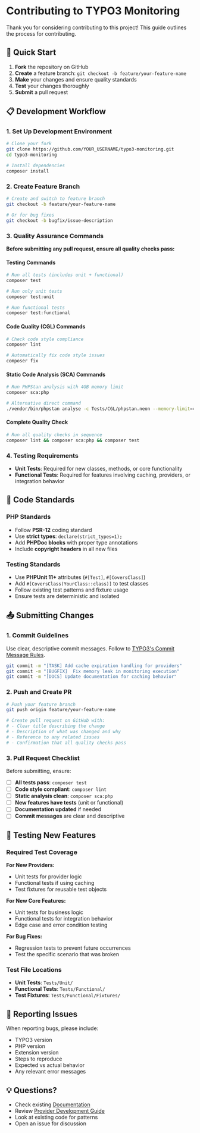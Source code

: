 # Contributing to TYPO3 Monitoring

Thank you for considering contributing to this project! This guide outlines the process for contributing.

## 🚀 Quick Start

1. **Fork** the repository on GitHub
2. **Create** a feature branch: `git checkout -b feature/your-feature-name`
3. **Make** your changes and ensure quality standards
4. **Test** your changes thoroughly
5. **Submit** a pull request

## 📋 Development Workflow

### 1. Set Up Development Environment

```bash
# Clone your fork
git clone https://github.com/YOUR_USERNAME/typo3-monitoring.git
cd typo3-monitoring

# Install dependencies
composer install
```

### 2. Create Feature Branch

```bash
# Create and switch to feature branch
git checkout -b feature/your-feature-name

# Or for bug fixes
git checkout -b bugfix/issue-description
```

### 3. Quality Assurance Commands

**Before submitting any pull request, ensure all quality checks pass:**

#### Testing Commands
```bash
# Run all tests (includes unit + functional)
composer test

# Run only unit tests
composer test:unit

# Run functional tests
composer test:functional
```

#### Code Quality (CGL) Commands
```bash
# Check code style compliance
composer lint

# Automatically fix code style issues
composer fix
```

#### Static Code Analysis (SCA) Commands
```bash
# Run PHPStan analysis with 4GB memory limit
composer sca:php

# Alternative direct command
./vendor/bin/phpstan analyse -c Tests/CGL/phpstan.neon --memory-limit=4G
```

#### Complete Quality Check
```bash
# Run all quality checks in sequence
composer lint && composer sca:php && composer test
```

### 4. Testing Requirements

- **Unit Tests**: Required for new classes, methods, or core functionality
- **Functional Tests**: Required for features involving caching, providers, or integration behavior

## 🔧 Code Standards

### PHP Standards
- Follow **PSR-12** coding standard
- Use **strict types**: `declare(strict_types=1);`
- Add **PHPDoc blocks** with proper type annotations
- Include **copyright headers** in all new files

### Testing Standards
- Use **PHPUnit 11+** attributes (`#[Test]`, `#[CoversClass]`)
- Add `#[CoversClass(YourClass::class)]` to test classes
- Follow existing test patterns and fixture usage
- Ensure tests are deterministic and isolated

## 📤 Submitting Changes

### 1. Commit Guidelines
Use clear, descriptive commit messages. Follow to [TYPO3's Commit Message Rules](https://docs.typo3.org/m/typo3/guide-contributionworkflow/main/en-us/Appendix/CommitMessage.html).
```bash
git commit -m "[TASK] Add cache expiration handling for providers"
git commit -m "[BUGFIX]  Fix memory leak in monitoring execution"
git commit -m "[DOCS] Update documentation for caching behavior"
```

### 2. Push and Create PR
```bash
# Push your feature branch
git push origin feature/your-feature-name

# Create pull request on GitHub with:
# - Clear title describing the change
# - Description of what was changed and why
# - Reference to any related issues
# - Confirmation that all quality checks pass
```

### 3. Pull Request Checklist

Before submitting, ensure:

- [ ] **All tests pass**: `composer test`
- [ ] **Code style compliant**: `composer lint`
- [ ] **Static analysis clean**: `composer sca:php`
- [ ] **New features have tests** (unit or functional)
- [ ] **Documentation updated** if needed
- [ ] **Commit messages** are clear and descriptive

## 🧪 Testing New Features

### Required Test Coverage

**For New Providers:**
- Unit tests for provider logic
- Functional tests if using caching
- Test fixtures for reusable test objects

**For New Core Features:**
- Unit tests for business logic
- Functional tests for integration behavior
- Edge case and error condition testing

**For Bug Fixes:**
- Regression tests to prevent future occurrences
- Test the specific scenario that was broken

### Test File Locations
- **Unit Tests**: `Tests/Unit/`
- **Functional Tests**: `Tests/Functional/`
- **Test Fixtures**: `Tests/Functional/Fixtures/`

## 🐛 Reporting Issues

When reporting bugs, please include:
- TYPO3 version
- PHP version
- Extension version
- Steps to reproduce
- Expected vs actual behavior
- Any relevant error messages

## 💡 Questions?

- Check existing [Documentation](Documentation/README.md)
- Review [Provider Development Guide](Documentation/providers.md)
- Look at existing code for patterns
- Open an issue for discussion
